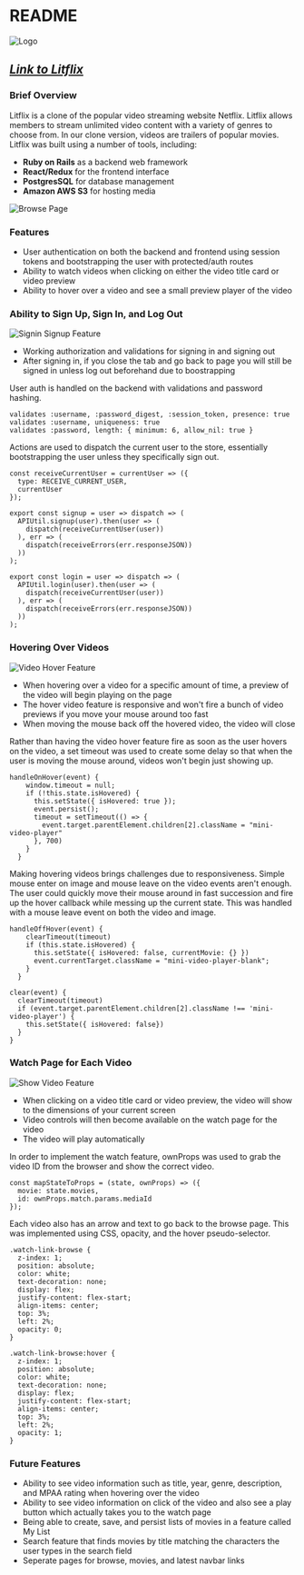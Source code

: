 # README

![Logo](/documentation/images/LogoMakr_bendy.png "Litflix Logo")

## *[Link to Litflix](https://litflix.herokuapp.com/#/)*

### Brief Overview

Litflix is a clone of the popular video streaming website Netflix. Litflix allows members to stream unlimited video content with a variety of genres to choose from. In our clone version, videos are trailers of popular movies. Litflix was built using a number of tools, including:
* **Ruby on Rails** as a backend web framework
* **React/Redux** for the frontend interface
* **PostgresSQL** for database management
* **Amazon AWS S3** for hosting media

![Browse Page](/documentation/images/browse-page-screen.png "Litflix browse page")

### Features

* User authentication on both the backend and frontend using session tokens and bootstrapping the user with protected/auth routes
* Ability to watch videos when clicking on either the video title card or video preview
* Ability to hover over a video and see a small preview player of the video

### Ability to Sign Up, Sign In, and Log Out

![Signin Signup Feature](/documentation/images/login-logout-feature.png "Signin Signup Feature")

* Working authorization and validations for signing in and signing out
* After signing in, if you close the tab and go back to page you will still be signed in unless log out beforehand due to boostrapping

User auth is handled on the backend with validations and password hashing.

```
validates :username, :password_digest, :session_token, presence: true
validates :username, uniqueness: true
validates :password, length: { minimum: 6, allow_nil: true }
```

Actions are used to dispatch the current user to the store, essentially bootstrapping the user unless they specifically sign out.

```
const receiveCurrentUser = currentUser => ({
  type: RECEIVE_CURRENT_USER,
  currentUser
});

export const signup = user => dispatch => (
  APIUtil.signup(user).then(user => (
    dispatch(receiveCurrentUser(user))
  ), err => (
    dispatch(receiveErrors(err.responseJSON))
  ))
);

export const login = user => dispatch => (
  APIUtil.login(user).then(user => (
    dispatch(receiveCurrentUser(user))
  ), err => (
    dispatch(receiveErrors(err.responseJSON))
  ))
);
```

### Hovering Over Videos 

![Video Hover Feature](/documentation/images/video-hover-feature.png "Video Hover Feature")

* When hovering over a video for a specific amount of time, a preview of the video will begin playing on the page
* The hover video feature is responsive and won't fire a bunch of video previews if you move your mouse around too fast
* When moving the mouse back off the hovered video, the video will close

Rather than having the video hover feature fire as soon as the user hovers on the video, a set timeout was used to create some delay so that when the user is moving the mouse around, videos won't begin just showing up.

```
handleOnHover(event) {
    window.timeout = null;
    if (!this.state.isHovered) {
      this.setState({ isHovered: true });
      event.persist();
      timeout = setTimeout(() => {
        event.target.parentElement.children[2].className = "mini-video-player"
      }, 700)
    }
  }
```

Making hovering videos brings challenges due to responsiveness. Simple mouse enter on image and mouse leave on the video events aren't enough. The user could quickly move their mouse around in fast succession and fire up the hover callback while messing up the current state. This was handled with a mouse leave event on both the video and image.

```
handleOffHover(event) {
    clearTimeout(timeout)
    if (this.state.isHovered) {
      this.setState({ isHovered: false, currentMovie: {} })
      event.currentTarget.className = "mini-video-player-blank";
    }
  }

clear(event) {
  clearTimeout(timeout)
  if (event.target.parentElement.children[2].className !== 'mini-video-player') {
    this.setState({ isHovered: false})
  }
}
```

### Watch Page for Each Video

![Show Video Feature](/documentation/images/video-show-feature.png "Show Video Feature")

* When clicking on a video title card or video preview, the video will show to the dimensions of your current screen
* Video controls will then become available on the watch page for the video
* The video will play automatically

In order to implement the watch feature, ownProps was used to grab the video ID from the browser and show the correct video.

```
const mapStateToProps = (state, ownProps) => ({
  movie: state.movies,
  id: ownProps.match.params.mediaId
});
```

Each video also has an arrow and text to go back to the browse page. This was implemented using CSS, opacity, and the hover pseudo-selector.

```
.watch-link-browse {
  z-index: 1;
  position: absolute;
  color: white;
  text-decoration: none;
  display: flex;
  justify-content: flex-start;
  align-items: center;
  top: 3%;
  left: 2%;
  opacity: 0;
}

.watch-link-browse:hover {
  z-index: 1;
  position: absolute;
  color: white;
  text-decoration: none;
  display: flex;
  justify-content: flex-start;
  align-items: center;
  top: 3%;
  left: 2%;
  opacity: 1;
}
```

### Future Features
* Ability to see video information such as title, year, genre, description, and MPAA rating when hovering over the video
* Ability to see video information on click of the video and also see a play button which actually takes you to the watch page
* Being able to create, save, and persist lists of movies in a feature called My List
* Search feature that finds movies by title matching the characters the user types in the search field
* Seperate pages for browse, movies, and latest navbar links

